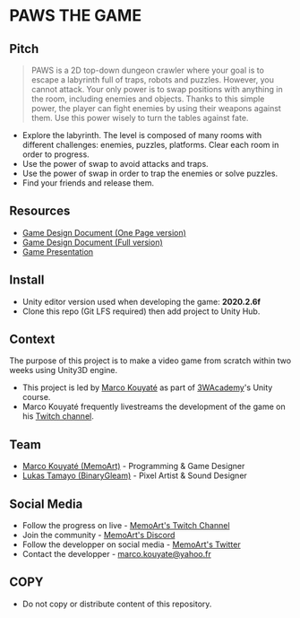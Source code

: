 # PAWS THE GAME

## Pitch

> PAWS is a 2D top-down dungeon crawler where your goal is to escape a labyrinth full of traps, robots and puzzles. However, you cannot attack. Your only power is to swap positions with anything in the room, including enemies and objects. Thanks to this simple power, the player can fight enemies by using their weapons against them. Use this power wisely to turn the tables against fate.

* Explore the labyrinth. The level is composed of many rooms with different challenges: enemies, puzzles, platforms. Clear each room in order to progress.
* Use the power of swap to avoid attacks and traps.
* Use the power of swap in order to trap the enemies or solve puzzles.
* Find your friends and release them.

## Resources

* [Game Design Document (One Page version)](https://drive.google.com/file/d/19jP8b8-kdSq5cIBl76c2jzGgvvrBRECD/view?usp=sharing)
* [Game Design Document (Full version)](https://docs.google.com/document/d/1WEiWw0F8PfVkEkZNW8AQsyPF1C32jWonS3R9vjPk5a0/edit?usp=sharing)
* [Game Presentation](https://drive.google.com/file/d/1I5FErph5Ib6w9jzj3kDSHGrm5zP0kp1f/view?usp=sharing)

## Install

* Unity editor version used when developing the game: **2020.2.6f**
* Clone this repo (Git LFS required) then add project to Unity Hub.

## Context

The purpose of this project is to make a video game from scratch within two weeks using Unity3D engine.

* This project is led by [Marco Kouyaté](https://github.com/MarcoKouyate) as part of [3WAcademy](https://3wa.fr/)'s Unity course.
* Marco Kouyaté frequently livestreams the development of the game on his [Twitch channel](https://www.twitch.tv/memoart).

## Team

* [Marco Kouyaté (MemoArt)](https://twitter.com/MarcoKouyate) - Programming & Game Designer
* [Lukas Tamayo (BinaryGleam)](https://twitter.com/LukasLuknight) - Pixel Artist & Sound Designer

## Social Media

* Follow the progress on live - [MemoArt's Twitch Channel](https://www.twitch.tv/memoart)
* Join the community - [MemoArt's Discord](https://discord.gg/jWdS9xUY)
* Follow the developper on social media - [MemoArt's Twitter](https://twitter.com/MarcoKouyate)
* Contact the developper - [marco.kouyate@yahoo.fr](mailto:marco.kouyate@yahoo.fr)

## COPY

* Do not copy or distribute content of this repository.
